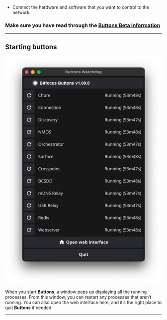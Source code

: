 
- Connect the hardware and software that you want to control to the network.

### Make sure you have read through the [Buttons Beta Information](https://bitfocus.notion.site/Beta-Information-66a37157322e4d8aabfbd4f76edc4909?pvs=25)

---

## Starting buttons


![Watchdog](images/watchdog_release.png)

When you start **Buttons**, a window pops up displaying all the running processes. From this window, you can restart any processes that aren’t running. You can also open the web interface here, and it’s the right place to quit **Buttons** if needed.

---
